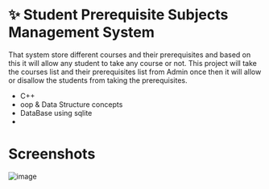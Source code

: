 # ✨ Student Prerequisite Subjects Management System


That system store different courses and their prerequisites and based on this it will
allow any student to take any course or not. This project will take the courses list
and their prerequisites list from Admin once then it will allow or disallow the
students from taking the prerequisites.

- C++
- oop & Data Structure concepts
- DataBase using sqlite
- 
# Screenshots
![image](https://user-images.githubusercontent.com/{DS_Project/images/adminmenu.png}/{adminmenu.png})